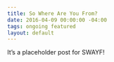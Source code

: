 ```yaml
---
title: So Where Are You From?
date: 2016-04-09 00:00:00 -04:00
tags: ongoing featured
layout: default
---
```


It’s a placeholder post for SWAYF!